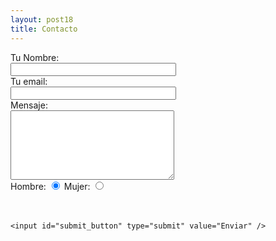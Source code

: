 ```yaml
---
layout: post18
title: Contacto
---
```



<div id="after_submit"></div>
<form id="contact_form" action="https://formspree.io/xqkybgyy" method="POST" enctype="multipart/form-data">
  <div class="row">
    <label class="required" for="name">Tu Nombre:</label><br />
    <input id="name" class="input" name="name" type="text" value="" size="30" required /><br />
    <span id="name_validation" class="error_message"></span>
  </div>
  <div class="row">
    <label class="required" for="email">Tu email:</label><br />
    <input id="email" class="input" name="email" type="text" value="" size="30" required /><br />
    <span id="email_validation" class="error_message"></span>
  </div>
  <div class="row">
    <label class="required" for="message">Mensaje:</label><br />
    <textarea id="message" class="input" name="message" rows="7" cols="30" required></textarea><br />
    <span id="message_validation" class="error_message"></span>
  </div>
  <div class="row">
    <label class="required" for="hombre">Hombre: </label>
    <input id="hombre" type="radio" name="genero" value="hombre" checked>
    <label class="required" for="mujer">Mujer: </label>
    <input id="mujer" type="radio" name="genero" value="mujer">
    <span id="message_validation" class="error_message"></span>
  </div>
  <br />
  

   <div class="g-recaptcha" data-sitekey="6LcPWfUZAAAAAMO0bfX6yvrHYr_Z2SA3ZConk5mJ"></div>
   <br />

    <input id="submit_button" type="submit" value="Enviar" />
</form>



